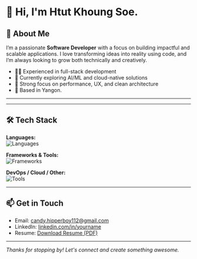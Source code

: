 # 👋 Hi, I'm Htut Khoung Soe.

## 💼 About Me

I’m a passionate **Software Developer** with a focus on building impactful and scalable applications. I love transforming ideas into reality using code, and I’m always looking to grow both technically and creatively.

- 🧑‍💻 Experienced in full-stack development
- 🌱 Currently exploring AI/ML and cloud-native solutions
- 🎯 Strong focus on performance, UX, and clean architecture
- 📍 Based in Yangon.

---

---

## 🛠 Tech Stack

**Languages:**  
![Languages](https://skillicons.dev/icons?i=js,ts,py,java,html,css)

**Frameworks & Tools:**  
![Frameworks](https://skillicons.dev/icons?i=react,nextjs,nodejs,express,django,flask)

**DevOps / Cloud / Other:**  
![Tools](https://skillicons.dev/icons?i=docker,kubernetes,aws,git,github,vscode)

---



## 📫 Get in Touch

- Email: [candy.hipperboy112@gmail.com](mailto:candy.hipperboy112@gmail.com)
- LinkedIn: [linkedin.com/in/yourname](https://linkedin.com/in/yourname)
- Resume: [Download Resume (PDF)](https://your-link.com/resume.pdf)
---

_Thanks for stopping by! Let's connect and create something awesome._
